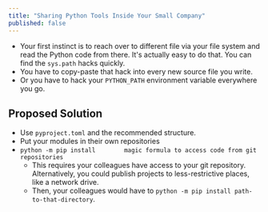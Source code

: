 ```yaml
---
title: "Sharing Python Tools Inside Your Small Company"
published: false
---
```


* Your first instinct is to reach over to different file via your file system and read the Python code from there. It's actually easy to do that. You can find the `sys.path` hacks quickly.
* You have to copy-paste that hack into every new source file you write.
* Or you have to hack your `PYTHON_PATH` environment variable everywhere you go.

## Proposed Solution

* Use `pyproject.toml` and the recommended structure.
* Put your modules in their own repositories
* `python -m pip install        magic formula to access code from git repositories`
    * This requires your colleagues have access to your git repository. Alternatively, you could publish projects to less-restrictive places, like a network drive.
    * Then, your colleagues would have to `python -m pip install path-to-that-directory`.